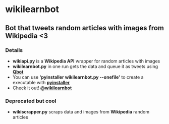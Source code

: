 # wikilearnbot

## Bot that tweets random articles with images from Wikipedia <3

### Details

* **wikiapi.py** is a **Wikipedia API** wrapper for random articles with images
* **wikilearnbot.py** in one run gets the data and queue it as tweets using **[Qbot](https://github.com/alvivar/qbot)**
* You can use **'pyinstaller wikilearnbot.py --onefile'** to create a executable with **[pyinstaller](https://www.pyinstaller.org/)**
* Check it out! **[@wikilearnbot](https://twitter.com/wikilearnbot)**

### Deprecated but cool

* **wikiscrapper.py** scraps data and images from **Wikipedia** random articles
